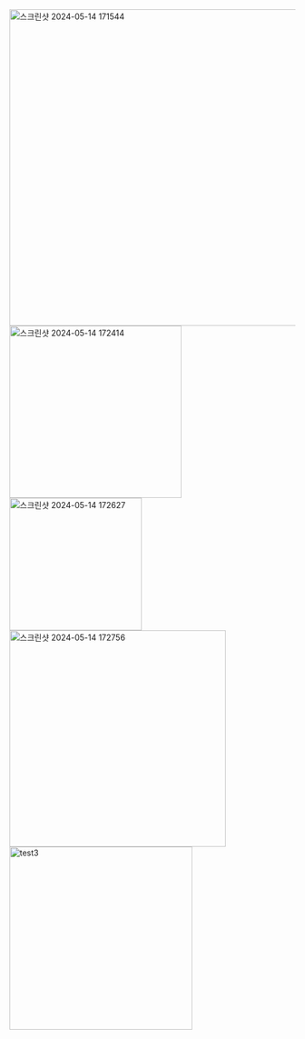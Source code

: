 <img width="557" alt="스크린샷 2024-05-14 171544" src="https://github.com/Sossoh/SystemPgm/assets/128332587/ca84e3b4-1afa-4272-a171-af3e5d633a22">
<img width="303" alt="스크린샷 2024-05-14 172414" src="https://github.com/Sossoh/SystemPgm/assets/128332587/beed0adf-7c18-44c3-be26-b439f6c4eb7a">
<img width="233" alt="스크린샷 2024-05-14 172627" src="https://github.com/Sossoh/SystemPgm/assets/128332587/d5a4f8ae-cadb-4a4f-999c-2862a599c3e3">
<img width="381" alt="스크린샷 2024-05-14 172756" src="https://github.com/Sossoh/SystemPgm/assets/128332587/cdb0c703-fce4-477a-b8b7-19658732c213">
<img width="322" alt="test3" src="https://github.com/Sossoh/SystemPgm/assets/128332587/31ecac1f-018d-42d7-994d-271b04d8f20a">
